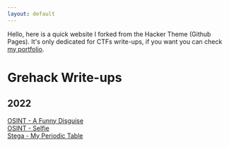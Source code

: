 ```yaml
---
layout: default
---
```


Hello, here is a quick website I forked from the Hacker Theme (Github Pages).
It's only dedicated for CTFs write-ups, if you want you can check [my portfolio](m0onshadow.github.io).

# Grehack Write-ups

## 2022

[OSINT - A Funny Disguise](ctf/grehack/funny_disguise.md)<br>
[OSINT - Selfie](ctf/grehack/selfie.md)<br>
[Stega - My Periodic Table](ctf/grehack/periodic_table.md)<br>
